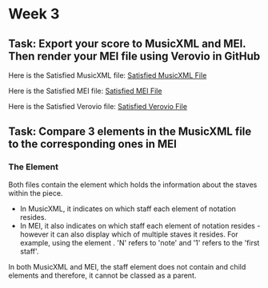 # Week 3 

## Task: Export your score to MusicXML and MEI. Then render your MEI file using Verovio in GitHub

Here is the Satisfied MusicXML file: [Satisfied MusicXML File](SXML.txt)

Here is the Satisfied MEI file: [Satisfied MEI File](SatisfiedTestXML.mei)

Here is the Satisfied Verovio file: [Satisfied Verovio File](verovio.html)

## Task: Compare 3 elements in the MusicXML file to the corresponding ones in MEI

### The <staff> Element
Both files contain the <staff> element which holds the information about the staves within the piece.

- In MusicXML, it indicates on which staff each element of notation resides.
- In MEI, it also indicates on which staff each element of notation resides - however it can also display which of multiple staves it resides. For example, using the element <staff n="1">. 'N' refers to 'note' and '1' refers to the 'first staff'.

In both MusicXML and MEI, the staff element does not contain and child elements and therefore, it cannot be classed as a parent.
